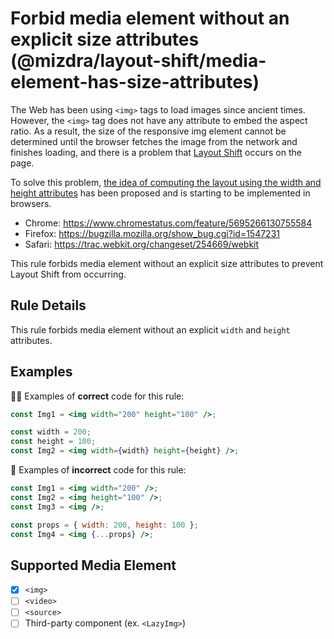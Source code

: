 # Forbid media element without an explicit size attributes (@mizdra/layout-shift/media-element-has-size-attributes)

The Web has been using `<img>` tags to load images since ancient times. However, the `<img>` tag does not have any attribute to embed the aspect ratio. As a result, the size of the responsive img element cannot be determined until the browser fetches the image from the network and finishes loading, and there is a problem that [Layout Shift](https://web.dev/cls) occurs on the page.

To solve this problem, [the idea of computing the layout using the width and height attributes](https://developer.mozilla.org/en-US/docs/Web/Media/images/aspect_ratio_mapping) has been proposed and is starting to be implemented in browsers.

- Chrome: https://www.chromestatus.com/feature/5695266130755584
- Firefox: https://bugzilla.mozilla.org/show_bug.cgi?id=1547231
- Safari: https://trac.webkit.org/changeset/254669/webkit

This rule forbids media element without an explicit size attributes to prevent Layout Shift from occurring.

## Rule Details

This rule forbids media element without an explicit `width` and `height` attributes.

## Examples

:ok_woman: Examples of **correct** code for this rule:

```jsx
const Img1 = <img width="200" height="100" />;

const width = 200;
const height = 100;
const Img2 = <img width={width} height={height} />;
```

:no_good: Examples of **incorrect** code for this rule:

```jsx
const Img1 = <img width="200" />;
const Img2 = <img height="100" />;
const Img3 = <img />;

const props = { width: 200, height: 100 };
const Img4 = <img {...props} />;
```

## Supported Media Element

- [x] `<img>`
- [ ] `<video>`
- [ ] `<source>`
- [ ] Third-party component (ex. `<LazyImg>`)
